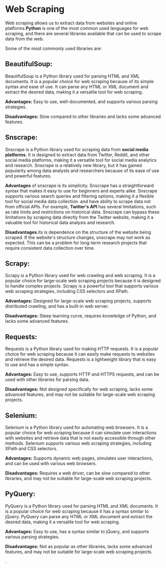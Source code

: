 
# Web Scraping 
Web scraping allows us to extract data from websites and online platforms.**Python** is one of the most common used languages for web scraping, and there are several libraries available that can be used to scrape data from the web. 

Some of the most commonly used libraries are:

## **BeautifulSoup:** 

BeautifulSoup is a Python library used for parsing HTML and XML documents. It is a popular choice for web scraping because of its simple syntax and ease of use. It can parse any HTML or XML document and extract the desired data, making it a versatile tool for web scraping.

**Advantages:** Easy to use, well-documented, and supports various parsing strategies.

**Disadvantages:** Slow compared to other libraries and lacks some advanced features.

## **Snscrape:** 

Snscrape is a Python library used for scraping data from **social media platforms**. It is designed to extract data from Twitter, Reddit, and other social media platforms, making it a versatile tool for social media analytics and research. Snscrape is a relatively new library, but it has gained popularity among data analysts and researchers because of its ease of use and powerful features.

**Advantages** of snscrape is its simplicity. Snscrape has a straightforward syntax that makes it easy to use for beginners and experts alike. Snscrape supports various search queries and filtering options, making it a flexible tool for social media data collection. and have ability to scrape data not from official APIs. For example, **Twitter's API** has several limitations, such as rate limits and restrictions on historical data. Snscrape can bypass these limitations by scraping data directly from the Twitter website, making it a valuable tool for historical data analysis and research.

**Disadvantages**.its is dependence on the structure of the website being scraped. If the website's structure changes, snscrape may not work as expected. This can be a problem for long-term research projects that require consistent data collection over time.


## **Scrapy:** 

Scrapy is a Python library used for web crawling and web scraping. It is a popular choice for large-scale web scraping projects because it is designed to handle complex projects. Scrapy is a powerful tool that supports various web scraping strategies, including CSS selectors and XPath.

**Advantages:** Designed for large-scale web scraping projects, supports distributed crawling, and has a built-in web server.

**Disadvantages:** Steep learning curve, requires knowledge of Python, and lacks some advanced features.

## **Requests:** 

Requests is a Python library used for making HTTP requests. It is a popular choice for web scraping because it can easily make requests to websites and retrieve the desired data. Requests is a lightweight library that is easy to use and has a simple syntax.

**Advantages:** Easy to use, supports HTTP and HTTPS requests, and can be used with other libraries for parsing data.

**Disadvantages:** Not designed specifically for web scraping, lacks some advanced features, and may not be suitable for large-scale web scraping projects.

## **Selenium:** 

Selenium is a Python library used for automating web browsers. It is a popular choice for web scraping because it can simulate user interactions with websites and retrieve data that is not easily accessible through other methods. Selenium supports various web scraping strategies, including XPath and CSS selectors.

**Advantages:** Supports dynamic web pages, simulates user interactions, and can be used with various web browsers.

**Disadvantages:** Requires a web driver, can be slow compared to other libraries, and may not be suitable for large-scale web scraping projects.

## **PyQuery:** 

PyQuery is a Python library used for parsing HTML and XML documents. It is a popular choice for web scraping because it has a syntax similar to jQuery. PyQuery can parse any HTML or XML document and extract the desired data, making it a versatile tool for web scraping.

**Advantages:** Easy to use, has a syntax similar to jQuery, and supports various parsing strategies.

**Disadvantages:** Not as popular as other libraries, lacks some advanced features, and may not be suitable for large-scale web scraping projects.

.



 








